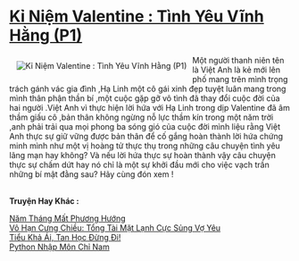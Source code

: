 <a href="https://utruyen.com/ki-niem-valentine-tinh-yeu-vinh-hang-p1/24906/" title="Kỉ Niệm Valentine : Tình Yêu Vĩnh Hằng (P1)"><h1>Kỉ Niệm Valentine : Tình Yêu Vĩnh Hằng (P1)</h1></a><div style="display:table"><img align="right" style="float: left; padding: 10px;" src="https://utruyen.com/images/story/200x260/ki-niem-valentine-tinh-yeu-vinh-hang-p1.jpg" alt="Kỉ Niệm Valentine : Tình Yêu Vĩnh Hằng (P1)">Một người thanh niên tên là Việt Anh là kẻ mới lên phố mang trên mình trọng trách gánh vác gia đình ,Hạ Linh một cô gái xinh đẹp tuyệt luân mang trong mình thân phận thần bí ,một cuộc gặp gỡ vô tình đã thay đổi cuộc đời của hai người .Việt Anh vì thực hiện lời hứa với Hạ Linh trong dịp Valentine đã âm thầm giấu cô ,bản thân không ngừng nỗ lực thầm kín trong một năm trời ,anh phải trải qua mọi phong ba sóng gió của cuộc đời mình liệu rằng Việt Anh thực sự giữ vững được bản thân để cố gắng hoàn thành lời hứa chứng minh mình như một vị hoàng tử thực thụ trong những câu chuyện tình yêu lãng mạn hay không? Và nếu lời hứa thực sự hoàn thành vậy câu chuyện thực sự chấm dứt hay nó chỉ là một sự khởi đầu mới cho việc vạch trần những bí mật đằng sau? Hãy cùng đón xem !</div><p><br><b>Truyện Hay Khác :</b></p><a href="https://utruyen.com/nam-thang-mat-phuong-huong/24936/" alt="Năm Tháng Mất Phương Hướng">Năm Tháng Mất Phương Hướng</a><br/><a href="https://github.com/quanluxury/truyenhot/tree/master/truyenhay/14719/" alt="Vô Hạn Cưng Chiều: Tổng Tài Mặt Lạnh Cực Sủng Vợ Yêu">Vô Hạn Cưng Chiều: Tổng Tài Mặt Lạnh Cực Sủng Vợ Yêu</a><br/><a href="https://github.com/mlquan/truyenhay/tree/master/truyenhay/19214/" alt="Tiểu Khả Ái, Tan Học Đừng Đi!">Tiểu Khả Ái, Tan Học Đừng Đi!</a><br/><a href="https://github.com/quanluxury/ngontinh_sac/tree/master/truyenhay/19343/" alt="Python Nhập Môn Chỉ Nam">Python Nhập Môn Chỉ Nam</a><br/>